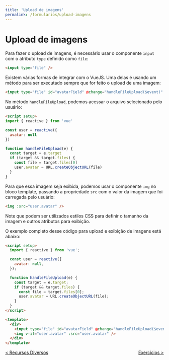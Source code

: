 ```yaml
---
title: 'Upload de imagens'
permalink: /formularios/upload-imagens
---
```


# Upload de imagens

Para fazer o upload de imagens, é necessário usar o componente `input` com o atributo `type` definido como `file`:

```html
<input type="file" />
```

Existem várias formas de integrar com o VueJS. Uma delas é usando um método para ser executado sempre que for feito o upload de uma imagem:

```html
<input type="file" id="avatarField" @change="handleFileUpload($event)" />
```

No método `handleFileUpload`, podemos acessar o arquivo selecionado pelo usuário:

```html
<script setup>
import { reactive } from 'vue'

const user = reactive({
  avatar: null
})

function handleFileUpload(e) {
  const target = e.target
  if (target && target.files) {
    const file = target.files[0]
    user.avatar = URL.createObjectURL(file)
  }
}
```

Para que essa imagem seja exibida, podemos usar o componente `img` no bloco template, passando a propriedade `src` com o valor da imagem que foi carregada pelo usuário:

```html
<img :src="user.avatar" />
```

Note que podem ser utilizados estilos CSS para definir o tamanho da imagem e outros atributos para exibição.

O exemplo completo desse código para upload e exibição de imagens está abaixo:

```html
<script setup>
  import { reactive } from 'vue';

  const user = reactive({
    avatar: null,
  });

  function handleFileUpload(e) {
    const target = e.target;
    if (target && target.files) {
      const file = target.files[0];
      user.avatar = URL.createObjectURL(file);
    }
  }
</script>

<template>
  <div>
    <input type="file" id="avatarField" @change="handleFileUpload($event)" />
    <img v-if="user.avatar" :src="user.avatar" />
  </div>
</template>
```

<span style="display: flex; justify-content: space-between;"><span>[&lt; Recursos Diversos](recursos-diversos.html 'Anterior')</span> <span>[Exercícios &gt;](exercicios.html 'Próximo')</span></span>
